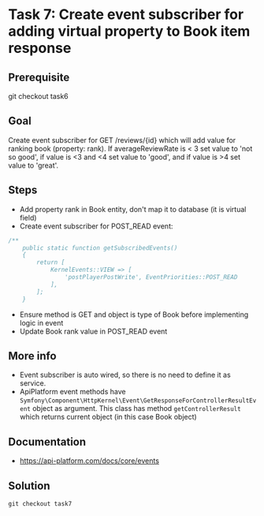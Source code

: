 Task 7: Create event subscriber for adding virtual property to Book item response
====================================================

Prerequisite
------------
git checkout task6

Goal
----
Create event subscriber for GET /reviews/{id} which will add value for ranking book (property: rank). 
If averageReviewRate is < 3 set value to 'not so good', if value is <3 and <4 set value to 'good', and 
if value is >4 set value to 'great'.

Steps
-----
- Add property rank in Book entity, don't map it to database (it is virtual field)
- Create event subscriber for POST_READ event:
``` php
/**
    public static function getSubscribedEvents()
    {
        return [
            KernelEvents::VIEW => [
                'postPlayerPostWrite', EventPriorities::POST_READ
            ],
        ];
    }
```

- Ensure method is GET and object is type of Book before implementing logic in event
- Update Book rank value in POST_READ event


More info
---------
- Event subscriber is auto wired, so there is no need to define it as service.
- ApiPlatform event methods have 
 `Symfony\Component\HttpKernel\Event\GetResponseForControllerResultEvent` object as argument. 
 This class has method `getControllerResult` which returns current object (in this case Book object)

Documentation
---------
- https://api-platform.com/docs/core/events


Solution
--------
`git checkout task7`